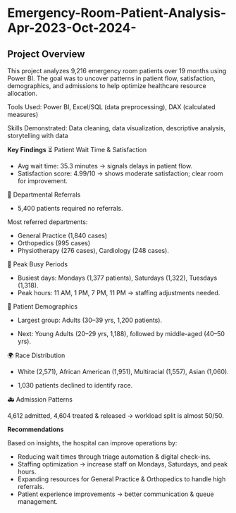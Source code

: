 # Emergency-Room-Patient-Analysis-Apr-2023-Oct-2024-
## Project Overview
This project analyzes 9,216 emergency room patients over 19 months using Power BI. The goal was to uncover patterns in patient flow, satisfaction, demographics, and admissions to help optimize healthcare resource allocation.

Tools Used: Power BI, Excel/SQL (data preprocessing), DAX (calculated measures)

Skills Demonstrated: Data cleaning, data visualization, descriptive analysis, storytelling with data

**Key Findings**
⏳ Patient Wait Time & Satisfaction
- Avg wait time: 35.3 minutes → signals delays in patient flow.
- Satisfaction score: 4.99/10 → shows moderate satisfaction; clear room for improvement.

🏥 Departmental Referrals

- 5,400 patients required no referrals.

Most referred departments:

- General Practice (1,840 cases)
- Orthopedics (995 cases)
- Physiotherapy (276 cases), Cardiology (248 cases).

📅 Peak Busy Periods

- Busiest days: Mondays (1,377 patients), Saturdays (1,322), Tuesdays (1,318).
- Peak hours: 11 AM, 1 PM, 7 PM, 11 PM → staffing adjustments needed.

👥 Patient Demographics

- Largest group: Adults (30–39 yrs, 1,200 patients).

- Next: Young Adults (20–29 yrs, 1,188), followed by middle-aged (40–50 yrs).

🌍 Race Distribution

- White (2,571), African American (1,951), Multiracial (1,557), Asian (1,060).

- 1,030 patients declined to identify race.

🚑 Admission Patterns

4,612 admitted, 4,604 treated & released → workload split is almost 50/50.

**Recommendations**

Based on insights, the hospital can improve operations by:
 - Reducing wait times through triage automation & digital check-ins.
 - Staffing optimization → increase staff on Mondays, Saturdays, and peak hours.
 - Expanding resources for General Practice & Orthopedics to handle high referrals.
 - Patient experience improvements → better communication & queue management.
